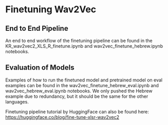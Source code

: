 # Finetuning Wav2Vec 

## End to End Pipeline
An end to end workflow of the finetuning pipeline can be found in the KR_wav2vec2_XLS_R_finetune.ipynb and wav2vec_finetune_hebrew.ipynb notebooks.

## Evaluation of Models
Examples of how to run the finetuned model and pretrained model on eval examples can be found in the wav2vec_finetune_hebrew_eval.ipynb and wav2vec_hebrew_eval.ipynb notebooks. We only pushed the Hebrew example due to redundancy, but it should be the same for the other languages.


Finetuning pipeline tutorial by HuggingFace can also be found here: https://huggingface.co/blog/fine-tune-xlsr-wav2vec2